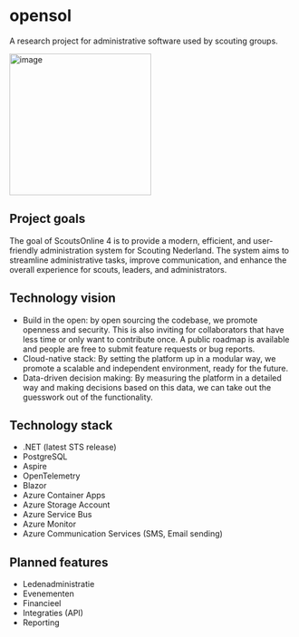 # opensol
A research project for administrative software used by scouting groups.

<img width="250" height="250" alt="image" src="https://github.com/user-attachments/assets/ac995e2c-766f-44b0-8cef-e0ca24dc1392" />



## Project goals
The goal of ScoutsOnline 4 is to provide a modern, efficient, and user-friendly administration system for Scouting Nederland. The system aims to streamline administrative tasks, improve communication, and enhance the overall experience for scouts, leaders, and administrators.

## Technology vision
- Build in the open: by open sourcing the codebase, we promote openness and security. This is also inviting for collaborators that have less time or only want to contribute once. A public roadmap is available and people are free to submit feature requests or bug reports.
- Cloud-native stack: By setting the platform up in a modular way, we promote a scalable and independent environment, ready for the future.
- Data-driven decision making: By measuring the platform in a detailed way and making decisions based on this data, we can take out the guesswork out of the functionality.

## Technology stack
- .NET (latest STS release)
- PostgreSQL
- Aspire
- OpenTelemetry
- Blazor
- Azure Container Apps
- Azure Storage Account
- Azure Service Bus
- Azure Monitor
- Azure Communication Services (SMS, Email sending)

## Planned features
- Ledenadministratie
- Evenementen
- Financieel
- Integraties (API)
- Reporting
